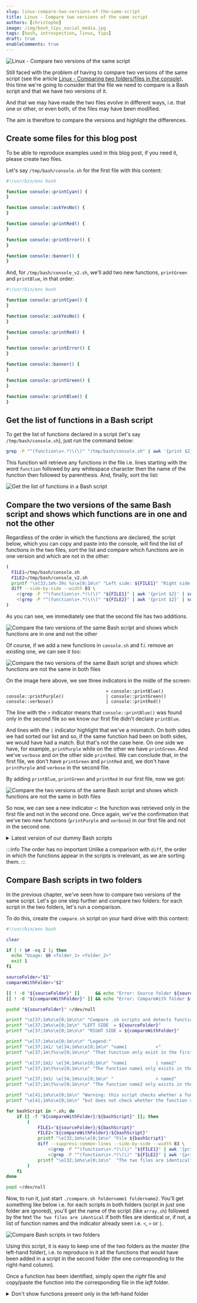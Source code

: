 ```yaml
---
slug: linux-compare-two-versions-of-the-same-script
title: Linux - Compare two versions of the same script
authors: [christophe]
image: /img/bash_tips_social_media.jpg
tags: [bash, introspection, linux, tips]
draft: true
enableComments: true
---
```

![Linux - Compare two versions of the same script](/img/bash_tips_header.jpg)

Still faced with the problem of having to compare two versions of the same script (see the article [Linux - Comparing two folders/files in the console](/blog/linux-diff-file-folder)), this time we're going to consider that the file we need to compare is a Bash script and that we have two versions of it.

And that we may have made the two files evolve in different ways, i.e. that one or other, or even both, of the files may have been modified.

The aim is therefore to compare the versions and highlight the differences.

<!-- truncate -->

## Create some files for this blog post

To be able to reproduce examples used in this blog post, if you need it, please create two files.

Let's say `/tmp/bash/console.sh` for the first file with this content:

```bash
#!/usr/bin/env bash

function console::printCyan() {
}

function console::askYesNo() {
}

function console::printRed() {
}

function console::printError() {
}

function console::banner() {
}
```

And, for `/tmp/bash/console_v2.sh`, we'll add two new functions, `printGreen` and `printBlue`, in that order:

```bash
#!/usr/bin/env bash

function console::printCyan() {
}

function console::askYesNo() {
}

function console::printRed() {
}

function console::printError() {
}

function console::banner() {
}

function console::printGreen() {
}

function console::printBlue() {
}
```

## Get the list of functions in a Bash script

To get the list of functions declared in a script (let's say `/tmp/bash/console.sh`), just run the command below:

```bash
grep -P "^(function\s+.*)\(\)" "/tmp/bash/console.sh" | awk '{print $2}' | sort
```

This function will retrieve any functions in the file i.e. lines starting with the word `function` followed by any whitespace character then the name of the function then followed by parenthesis. And, finally, sort the list:

![Get the list of functions in a Bash script](./images/functions_list.png)

## Compare the two versions of the same Bash script and shows which functions are in one and not the other

Regardless of the order in which the functions are declared, the script below, which you can copy and paste into the console, will find the list of functions in the two files, sort the list and compare which functions are in one version and which are not in the other:

```bash
(
  FILE1=/tmp/bash/console.sh
  FILE2=/tmp/bash/console_v2.sh
  printf "\e[33;1m%-39s %s\e[0;1m\n" "Left side: ${FILE1}" "Right side: ${FILE2}"
  diff --side-by-side --width 83 \
    <(grep -P "^(function\s+.*)\(\)" "${FILE1}" | awk '{print $2}' | sort) \
    <(grep -P "^(function\s+.*)\(\)" "${FILE2}" | awk '{print $2}' | sort)
)
```

As you can see, we immediately see that the second file has two additions.

![Compare the two versions of the same Bash script and shows which functions are in one and not the other](./images/compare_functions.png)

Of course, if we add a new functions in `console.sh` and f.i. remove an existing one, we can see it too:

![Compare the two versions of the same Bash script and shows which functions are not the same in both files](./images/compare_functions_both_side.png)

On the image here above, we see three indicators in the midle of the screen: 

```text
                                      > console::printBlue()
console::printPurple()                | console::printGreen()
console::verbose()                    | console::printRed()
```

The line with the `>` indicator means that `console::printBlue()` was found only in the second file so we know our first file didn't declare `printBlue`.

And lines with the `|` indicator highlight that we've a mismatch. On both sides we had sorted our list and so, if the same function had been on both sides, we would have had a match. But that's not the case here. On one side we have, for example, `printPurple` while on the other we have `printGreen`. And we've `verbose` and on the other side `printRed`. We can conclude that, in the first file, we don't have `printGreen` and `printRed` and, we don't have `printPurple` and `verbose` in the second file.

By adding `printBlue`, `printGreen` and `printRed` in our first file, now we got:

![Compare the two versions of the same Bash script and shows which functions are not the same in both files](./images/compare_functions_both_side_bis.png)

So now, we can see a new indicator `<`: the function was retrieved only in the first file and not in the second one. Once again, we've the confirmation that we've two new functions (`printPurple` and `verbose`) in our first file and not in the second one.

<details>
<summary>Latest version of our dummy Bash scripts</summary>

Right now, our `/tmp/bash/console.sh` contains this:

```bash
#!/usr/bin/env bash

function console::printCyan() {
}

function console::askYesNo() {
}

function console::printPurple() {
}

function console::verbose() {
}

function console::printError() {
}

function console::banner() {
}

function console::printBlue() {
}

function console::printGreen() {
}

function console::printRed() {
}
```

and, for `/tmp/bash/console_v2.sh`:

```bash
#!/usr/bin/env bash

function console::printCyan() {
}

function console::askYesNo() {
}

function console::printRed() {
}

function console::printError() {
}

function console::banner() {
}

function console::printGreen() {
}

function console::printBlue() {
}

```
</details>

:::info The order has no important
Unlike a comparison with `diff`, the order in which the functions appear in the scripts is irrelevant, as we are sorting them.
:::

## Compare Bash scripts in two folders

In the previous chapter, we've seen how to compare two versions of the same script. Let's go one step further and compare two folders: for each script in the two folders, let's run a comparison.

To do this, create the `compare.sh` script on your hard drive with this content:

```bash
#!/usr/bin/env bash

clear

if [ ! $# -eq 2 ]; then
  echo "Usage: $0 <folder_1> <folder_2>"
  exit 1
fi

sourceFolder="$1"
compareWithFolder="$2"

[[ ! -d "${sourceFolder}" ]]      && echo "Error: Source folder ${sourceFolder} not found." &&  exit 1
[[ ! -d "${compareWithFolder}" ]] && echo "Error: CompareWith folder ${compareWithFolder} not found." &&  exit 1

pushd "${sourceFolder}" >/dev/null

printf "\e[37;1m%s\e[0;1m\n\n" "Compare .sh scripts and detects functions that are in one of the files but not in the other between these two folders:"
printf "\e[37;1m%s\e[0;1m\n" "LEFT SIDE  = ${sourceFolder}"
printf "\e[37;1m%s\e[0;1m\n\n" "RIGHT SIDE = ${compareWithFolder}"

printf "\e[37;1m%s\e[0;1m\n\n" "Legend:"
printf "\e[37;1m1/ \e[34;1m%s\e[0;1m\n" "name1           <"
printf "\e[37;1m\t%s\e[0;1m\n\n" "That function only exist in the first file; not in the second one"

printf "\e[37;1m2/ \e[34;1m%s\e[0;1m\n" "name1           | name2"
printf "\e[37;1m\t%s\e[0;1m\n\n" "The function name1 only exists in the first file and name2 only exists in the second file"

printf "\e[37;1m3/ \e[34;1m%s\e[0;1m\n" "                > name2"
printf "\e[37;1m\t%s\e[0;1m\n\n" "The function name2 only exists in the second file"

printf "\e[41;1m%s\e[0;1m\n" "Warning: this script checks whether a function is present in one of the files and not in the other,"
printf "\e[41;1m%s\e[0;1m\n" "but does not check whether the function code is identical. It just checks whether it is present or not."

for bashScript in *.sh; do 
    if [[ -f "${compareWithFolder}/${bashScript}" ]]; then
        (
            FILE1="${sourceFolder}/${bashScript}"
            FILE2="${compareWithFolder}/${bashScript}"
            printf "\e[32;1m%s\e[0;1m\n" "File ${bashScript}"
            diff --suppress-common-lines --side-by-side --width 83 \
                <(grep -P "^(function\s+.*)\(\)" "${FILE1}" | awk '{print $2}' | sort) \
                <(grep -P "^(function\s+.*)\(\)" "${FILE2}" | awk '{print $2}' | sort) && \
            printf "\e[32;1m%s\e[0;1m\n"  "The two files are identical"
        )
    fi
done

popd >/dev/null
```

Now, to run it, just start `./compare.sh foldername1 foldername2`. You'll get something like below i.e. for each scripts in both folders (script in just one folder are ignored), you'll get the name of the script (like `array.sh`) followed by the text `The two files are identical` if both files are identical or, if not, a list of function names and the indicator already seen i.e. `<`, `>` or `|`.

![Compare Bash scripts in two folders](./images/compare_folders.png)

Using this script, it is easy to keep one of the two folders as the *master* (the left-hand folder), i.e. to reproduce in it all the functions that would have been added in a script in the second folder (the one corresponding to the right-hand column).

Once a function has been identified, simply open the *right* file and copy/paste the function into the corresponding file in the *left* folder.

<details>
<summary>Don't show functions present only in the left-hand folder</summary>

By adding `| grep -E -v "<$"` to our `grep` statement, we can improve the script by ignoring cases when functions are only added in the left-hand folder. Imagine the requirement *In the right-hand folder, if I've added functions to my scripts; what are these functions so that I can copy/paste them into the scripts in the left-hand folder?*

```bash
#!/usr/bin/env bash

clear

if [ ! $# -eq 2 ]; then
  echo "Usage: $0 <folder_1> <folder_2>"
  exit 1
fi

sourceFolder="$1"
compareWithFolder="$2"

[[ ! -d "${sourceFolder}" ]]      && echo "Error: Source folder ${sourceFolder} not found." &&  exit 1
[[ ! -d "${compareWithFolder}" ]] && echo "Error: CompareWith folder ${compareWithFolder} not found." &&  exit 1

pushd "${sourceFolder}" >/dev/null

printf "\e[37;1m%s\e[0;1m\n\n" "Compare .sh scripts and detects functions that are in one of the files but not in the other between these two folders:"
printf "\e[37;1m%s\e[0;1m\n" "LEFT SIDE  = ${sourceFolder}"
printf "\e[37;1m%s\e[0;1m\n\n" "RIGHT SIDE = ${compareWithFolder}"

printf "\e[37;1m%s\e[0;1m\n\n" "Legend:"
printf "\e[37;1m1/ \e[34;1m%s\e[0;1m\n" "name1           <"
printf "\e[37;1m\t%s\e[0;1m\n\n" "That function only exist in the first file; not in the second one"

printf "\e[37;1m2/ \e[34;1m%s\e[0;1m\n" "name1           | name2"
printf "\e[37;1m\t%s\e[0;1m\n\n" "The function name1 only exists in the first file and name2 only exists in the second file"

printf "\e[37;1m3/ \e[34;1m%s\e[0;1m\n" "                > name2"
printf "\e[37;1m\t%s\e[0;1m\n\n" "The function name2 only exists in the second file"

printf "\e[41;1m%s\e[0;1m\n" "Warning: this script checks whether a function is present in one of the files and not in the other,"
printf "\e[41;1m%s\e[0;1m\n" "but does not check whether the function code is identical. It just checks whether it is present or not."

for bashScript in *.sh; do 
    if [[ -f "${compareWithFolder}/${bashScript}" ]]; then
        (
            FILE1="${sourceFolder}/${bashScript}"
            FILE2="${compareWithFolder}/${bashScript}"
            printf "\e[32;1m%s\e[0;1m\n" "File ${bashScript}"
            diff --suppress-common-lines --side-by-side --width 83 \
                <(grep -P "^(function\s+.*)\(\)" "${FILE1}" | awk '{print $2}' | sort) \
                <(grep -P "^(function\s+.*)\(\)" "${FILE2}" | awk '{print $2}' | sort) | grep -E -v "<$"
        )
    fi
done

popd >/dev/null
```

If we run this newer script on the exact same files, now, lines ending with `<` are hidden (only in the left-hand folder) and we just obtains cases when a function is present in the right-hand folder:

![Hide when functions are just in the left-hand folder](./images/no_more_left.png)

This makes it even easier to identify these functions and copy/paste them to the left, for example.
</details>
